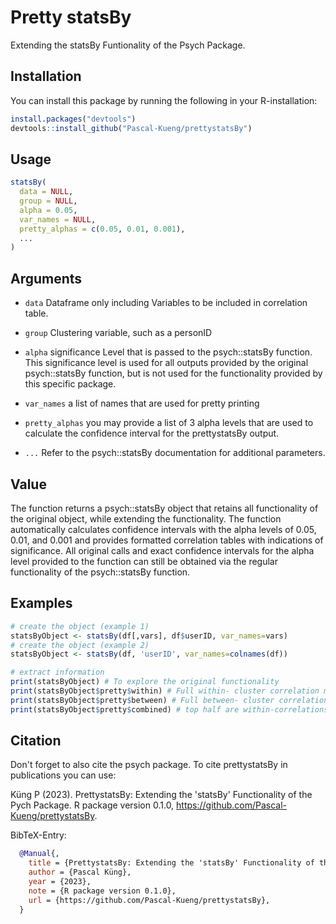 # Pretty statsBy
Extending the statsBy Funtionality of the Psych Package.
## Installation
You can install this package by running the following in your R-installation:
```R
install.packages("devtools")
devtools::install_github("Pascal-Kueng/prettystatsBy")
```

## Usage
```R
statsBy(
  data = NULL,
  group = NULL,
  alpha = 0.05,
  var_names = NULL,
  pretty_alphas = c(0.05, 0.01, 0.001),
  ...
)
```
## Arguments
- `data` Dataframe only including Variables to be included in correlation table.

- `group` Clustering variable, such as a personID

- `alpha` significance Level that is passed to the psych::statsBy function. This significance level is used for all outputs provided by the original psych::statsBy function, but is not used for the functionality provided by this specific package.

- `var_names` a list of names that are used for pretty printing

- `pretty_alphas` you may provide a list of 3 alpha levels that are used to calculate the confidence interval for the prettystatsBy output.

- `...` Refer to the psych::statsBy documentation for additional parameters.

## Value
The function returns a psych::statsBy object that retains all functionality of the original object, while extending the functionality. The function automatically calculates confidence intervals with the alpha levels of 0.05, 0.01, and 0.001 and provides formatted correlation tables with indications of significance. All original calls and exact confidence intervals for the alpha level provided to the function can still be obtained via the regular functionality of the psych::statsBy function.

## Examples
```R
# create the object (example 1)
statsByObject <- statsBy(df[,vars], df$userID, var_names=vars)
# create the object (example 2)
statsByObject <- statsBy(df, 'userID', var_names=colnames(df))

# extract information
print(statsByObject) # To explore the original functionality
print(statsByObject$pretty$within) # Full within- cluster correlation matrix
print(statsByObject$pretty$between) # Full between- cluster correlation matrix
print(statsByObject$pretty$combined) # top half are within-correlations, bottom half are between correlations.

```
## Citation
Don't forget to also cite the psych package. To cite prettystatsBy in publications you can use:

Küng P (2023). PrettystatsBy: Extending the 'statsBy' Functionality of the Pych Package. R package version 0.1.0, https://github.com/Pascal-Kueng/prettystatsBy.

BibTeX-Entry:
```BibTeX
  @Manual{,  
    title = {PrettystatsBy: Extending the 'statsBy' Functionality of the Pych Package},  
    author = {Pascal Küng},  
    year = {2023},  
    note = {R package version 0.1.0},  
    url = {https://github.com/Pascal-Kueng/prettystatsBy},  
  }  
```
